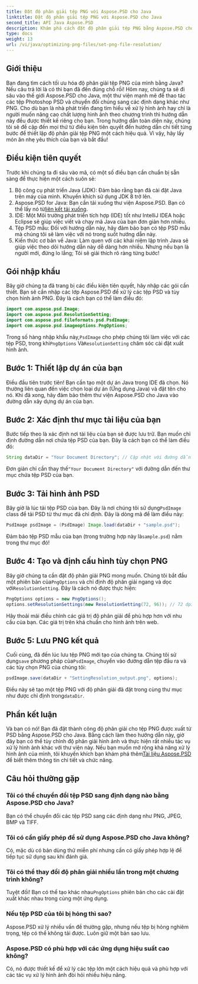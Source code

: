 ```yaml
---
title: Đặt độ phân giải tệp PNG với Aspose.PSD cho Java
linktitle: Đặt độ phân giải tệp PNG với Aspose.PSD cho Java
second_title: API Java Aspose.PSD
description: Khám phá cách đặt độ phân giải tệp PNG bằng Aspose.PSD cho Java với hướng dẫn từng bước chi tiết này. Tối ưu hóa hình ảnh của bạn trong thời gian không.
type: docs
weight: 13
url: /vi/java/optimizing-png-files/set-png-file-resolution/
---
```

## Giới thiệu
Bạn đang tìm cách tối ưu hóa độ phân giải tệp PNG của mình bằng Java? Nếu câu trả lời là có thì bạn đã đến đúng chỗ rồi! Hôm nay, chúng ta sẽ đi sâu vào thế giới Aspose.PSD cho Java, một thư viện mạnh mẽ để thao tác các tệp Photoshop PSD và chuyển đổi chúng sang các định dạng khác như PNG. Cho dù bạn là nhà phát triển đang tìm hiểu về xử lý hình ảnh hay chỉ là người muốn nâng cao chất lượng hình ảnh theo chương trình thì hướng dẫn này đều được thiết kế riêng cho bạn. 
Trong hướng dẫn toàn diện này, chúng tôi sẽ đề cập đến mọi thứ từ điều kiện tiên quyết đến hướng dẫn chi tiết từng bước để thiết lập độ phân giải tệp PNG một cách hiệu quả. Vì vậy, hãy lấy món ăn nhẹ yêu thích của bạn và bắt đầu!
## Điều kiện tiên quyết
 
Trước khi chúng ta đi sâu vào mã, có một số điều bạn cần chuẩn bị sẵn sàng để thực hiện một cách suôn sẻ:
1. Bộ công cụ phát triển Java (JDK): Đảm bảo rằng bạn đã cài đặt Java trên máy của mình. Khuyến khích sử dụng JDK 8 trở lên.
2.  Aspose.PSD for Java: Bạn cần tải xuống thư viện Aspose.PSD. Bạn có thể lấy nó từ[liên kết tải xuống](https://releases.aspose.com/psd/java/).
3. IDE: Một Môi trường phát triển tích hợp (IDE) tốt như IntelliJ IDEA hoặc Eclipse sẽ giúp việc viết và chạy mã Java của bạn đơn giản hơn nhiều.
4. Tệp PSD mẫu: Đối với hướng dẫn này, hãy đảm bảo bạn có tệp PSD mẫu mà chúng tôi sẽ làm việc với nó trong suốt hướng dẫn này.
5. Kiến thức cơ bản về Java: Làm quen với các khái niệm lập trình Java sẽ giúp việc theo dõi hướng dẫn này dễ dàng hơn nhiều. Nhưng nếu bạn là người mới, đừng lo lắng; Tôi sẽ giải thích rõ ràng từng bước!
## Gói nhập khẩu
Bây giờ chúng ta đã trang bị các điều kiện tiên quyết, hãy nhập các gói cần thiết. Bạn sẽ cần nhập các lớp Aspose.PSD để xử lý các tệp PSD và tùy chọn hình ảnh PNG. Đây là cách bạn có thể làm điều đó:
```java
import com.aspose.psd.Image;
import com.aspose.psd.ResolutionSetting;
import com.aspose.psd.fileformats.psd.PsdImage;
import com.aspose.psd.imageoptions.PngOptions;
```
 Trong số hàng nhập khẩu này,`PsdImage` cho phép chúng tôi làm việc với các tệp PSD, trong khi`PngOptions` Và`ResolutionSetting` chăm sóc cài đặt xuất hình ảnh.
## Bước 1: Thiết lập dự án của bạn
Điều đầu tiên trước tiên! Bạn cần tạo một dự án Java trong IDE đã chọn. Nó thường liên quan đến việc chọn loại dự án (Ứng dụng Java) và đặt tên cho nó. 
Khi đã xong, hãy đảm bảo thêm thư viện Aspose.PSD cho Java vào đường dẫn xây dựng dự án của bạn.
## Bước 2: Xác định thư mục tài liệu của bạn
Bước tiếp theo là xác định nơi tài liệu của bạn sẽ được lưu trữ. Bạn muốn chỉ định đường dẫn nơi chứa tệp PSD của bạn. Đây là cách bạn có thể làm điều đó:
```java
String dataDir = "Your Document Directory"; // Cập nhật với đường dẫn thư mục của bạn
```
 Đơn giản chỉ cần thay thế`"Your Document Directory"` với đường dẫn đến thư mục chứa tệp PSD của bạn. 
## Bước 3: Tải hình ảnh PSD
 Bây giờ là lúc tải tệp PSD của bạn. Đây là nơi chúng tôi sử dụng`PsdImage` class để tải PSD từ thư mục đã chỉ định. 
Đây là dòng mã để làm điều này:
```java
PsdImage psdImage = (PsdImage) Image.load(dataDir + "sample.psd");
```
 Đảm bảo tệp PSD mẫu của bạn (trong trường hợp này là`sample.psd`) nằm trong thư mục đó!
## Bước 4: Tạo và định cấu hình tùy chọn PNG
 Bây giờ chúng ta cần đặt độ phân giải PNG mong muốn. Chúng tôi bắt đầu một phiên bản của`PngOptions` và chỉ định độ phân giải ngang và dọc với`ResolutionSetting`.
Đây là cách nó được thực hiện:
```java
PngOptions options = new PngOptions();
options.setResolutionSettings(new ResolutionSetting(72, 96)); // 72 dpi ngang, 96 dpi dọc
```
Hãy thoải mái điều chỉnh các giá trị độ phân giải để phù hợp hơn với nhu cầu của bạn. Các giá trị trên khá chuẩn cho hình ảnh trên web.
## Bước 5: Lưu PNG kết quả
 Cuối cùng, đã đến lúc lưu tệp PNG mới tạo của chúng ta. Chúng tôi sử dụng`save` phương pháp của`PsdImage`, chuyển vào đường dẫn tệp đầu ra và các tùy chọn PNG của chúng tôi:
```java
psdImage.save(dataDir + "SettingResolution_output.png", options);
```
 Điều này sẽ tạo một tệp PNG với độ phân giải đã đặt trong cùng thư mục như được chỉ định trong`dataDir`.
## Phần kết luận
Và bạn có nó! Bạn đã đặt thành công độ phân giải cho tệp PNG được xuất từ PSD bằng Aspose.PSD cho Java. Bằng cách làm theo hướng dẫn này, giờ đây bạn có thể tùy chỉnh độ phân giải hình ảnh và thực hiện rất nhiều tác vụ xử lý hình ảnh khác với thư viện này. Nếu bạn muốn mở rộng khả năng xử lý hình ảnh của mình, tôi khuyến khích bạn khám phá thêm[Tài liệu Aspose.PSD](https://reference.aspose.com/psd/java/) để biết thêm thông tin chi tiết và chức năng.

## Câu hỏi thường gặp
### Tôi có thể chuyển đổi tệp PSD sang định dạng nào bằng Aspose.PSD cho Java?
Bạn có thể chuyển đổi các tệp PSD sang các định dạng như PNG, JPEG, BMP và TIFF.
### Tôi có cần giấy phép để sử dụng Aspose.PSD cho Java không?
Có, mặc dù có bản dùng thử miễn phí nhưng cần có giấy phép hợp lệ để tiếp tục sử dụng sau khi đánh giá.
### Tôi có thể thay đổi độ phân giải nhiều lần trong một chương trình không?
 Tuyệt đối! Bạn có thể tạo khác nhau`PngOptions` phiên bản cho các cài đặt xuất khác nhau trong cùng một ứng dụng.
### Nếu tệp PSD của tôi bị hỏng thì sao?
Aspose.PSD xử lý nhiều vấn đề thường gặp, nhưng nếu tệp bị hỏng nghiêm trọng, tệp có thể không tải được. Luôn giữ một bản sao lưu.
### Aspose.PSD có phù hợp với các ứng dụng hiệu suất cao không?
Có, nó được thiết kế để xử lý các tệp lớn một cách hiệu quả và phù hợp với các tác vụ xử lý hình ảnh đòi hỏi nhiều hiệu năng.